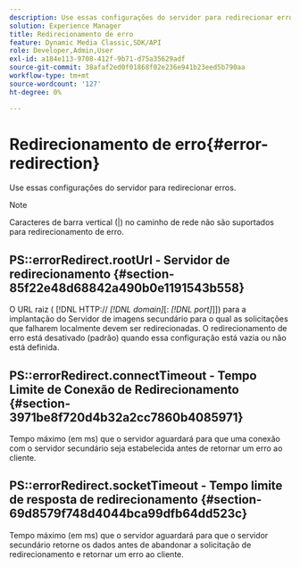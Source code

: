 ```yaml
---
description: Use essas configurações do servidor para redirecionar erros.
solution: Experience Manager
title: Redirecionamento de erro
feature: Dynamic Media Classic,SDK/API
role: Developer,Admin,User
exl-id: a184e113-9708-412f-9b71-d75a35629adf
source-git-commit: 38afaf2ed0f01868f02e236e941b23eed5b790aa
workflow-type: tm+mt
source-wordcount: '127'
ht-degree: 0%

---
```


# Redirecionamento de erro{#error-redirection}

Use essas configurações do servidor para redirecionar erros.

>[!NOTE]
>
>Caracteres de barra vertical (|) no caminho de rede não são suportados para redirecionamento de erro.

## PS::errorRedirect.rootUrl - Servidor de redirecionamento {#section-85f22e48d68842a490b0e1191543b558}

O URL raiz ( [!DNL HTTP:// *[!DNL domain]*[: *[!DNL port]*]]) para a implantação do Servidor de imagens secundário para o qual as solicitações que falharem localmente devem ser redirecionadas. O redirecionamento de erro está desativado (padrão) quando essa configuração está vazia ou não está definida.

## PS::errorRedirect.connectTimeout - Tempo Limite de Conexão de Redirecionamento {#section-3971be8f720d4b32a2cc7860b4085971}

Tempo máximo (em ms) que o servidor aguardará para que uma conexão com o servidor secundário seja estabelecida antes de retornar um erro ao cliente.

## PS::errorRedirect.socketTimeout - Tempo limite de resposta de redirecionamento {#section-69d8579f748d4044bca99dfb64dd523c}

Tempo máximo (em ms) que o servidor aguardará para que o servidor secundário retorne os dados antes de abandonar a solicitação de redirecionamento e retornar um erro ao cliente.
